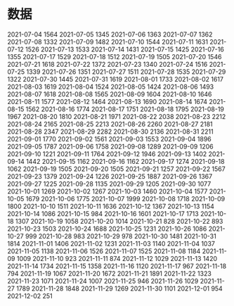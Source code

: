 # 数据
2021-07-04 1564
2021-07-05 1345
2021-07-06 1363
2021-07-07 1362
2021-07-08 1332
2021-07-09 1482
2021-07-10 1544
2021-07-11 1631
2021-07-12 1526
2021-07-13 1533
2021-07-14 1431
2021-07-15 1425
2021-07-16 1355
2021-07-17 1529
2021-07-18 1512
2021-07-19 1505
2021-07-20 1546
2021-07-21 1618
2021-07-22 1372
2021-07-23 1340
2021-07-24 1516
2021-07-25 1339
2021-07-26 1351
2021-07-27 1511
2021-07-28 1535
2021-07-29 1322
2021-07-30 1445
2021-07-31 1619
2021-08-01 1733
2021-08-02 1617
2021-08-03 1619
2021-08-04 1524
2021-08-05 1424
2021-08-06 1493
2021-08-07 1618
2021-08-08 1565
2021-08-09 1604
2021-08-10 1646
2021-08-11 1577
2021-08-12 1464
2021-08-13 1690
2021-08-14 1674
2021-08-15 1562
2021-08-16 1774
2021-08-17 1751
2021-08-18 1795
2021-08-19 1967
2021-08-20 1810
2021-08-21 1971
2021-08-22 2038
2021-08-23 2212
2021-08-24 2165
2021-08-25 2213
2021-08-26 2260
2021-08-27 2181
2021-08-28 2347
2021-08-29 2282
2021-08-30 2136
2021-08-31 2211
2021-09-01 1770
2021-09-02 1561
2021-09-03 1553
2021-09-04 1896
2021-09-05 1787
2021-09-06 1758
2021-09-08 1289
2021-09-09 1206
2021-09-10 1221
2021-09-11 1764
2021-09-12 1946
2021-09-13 1402
2021-09-14 1442
2021-09-15 1162
2021-09-16 1162
2021-09-17 1274
2021-09-18 1062
2021-09-19 1505
2021-09-20 1505
2021-09-21 1257
2021-09-22 1567
2021-09-23 1379
2021-09-24 1226
2021-09-25 1887
2021-09-26 1367
2021-09-27 1225
2021-09-28 1135
2021-09-29 1205
2021-09-30 1077
2021-10-01 1269
2021-10-02 1267
2021-10-03 1460
2021-10-04 1577
2021-10-05 1679
2021-10-06 1775
2021-10-07 1999
2021-10-08 1718
2021-10-09 1800
2021-10-10 1511
2021-10-11 1636
2021-10-12 1367
2021-10-13 1154
2021-10-14 1086
2021-10-15 984
2021-10-16 1601
2021-10-17 1713
2021-10-18 1307
2021-10-19 1058
2021-10-20 1014
2021-10-21 828
2021-10-22 893
2021-10-23 1503
2021-10-24 1688
2021-10-25 1231
2021-10-26 1086
2021-10-27 999
2021-10-28 983
2021-10-29 978
2021-10-30 1481
2021-10-31 1814
2021-11-01 1406
2021-11-02 1231
2021-11-03 1140
2021-11-04 1037
2021-11-05 1138
2021-11-06 1526
2021-11-07 1525
2021-11-08 1184
2021-11-09 1009
2021-11-10 923
2021-11-11 874
2021-11-12 1029
2021-11-13 1420
2021-11-14 1734
2021-11-15 1358
2021-11-16 1120
2021-11-17 967
2021-11-18 794
2021-11-19 1067
2021-11-20 1672
2021-11-21 1891
2021-11-22 1323
2021-11-23 1071
2021-11-24 1007
2021-11-25 946
2021-11-26 1029
2021-11-27 1789
2021-11-28 1848
2021-11-29 1269
2021-11-30 1101
2021-12-01 954
2021-12-02 251
